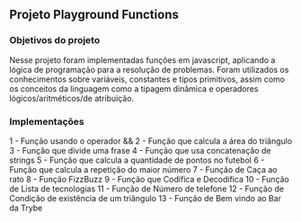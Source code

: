 ## Projeto Playground Functions

### Objetivos do projeto

Nesse projeto foram implementadas funções em javascript, aplicando a lógica de programação para a resolução de problemas. Foram utilizados os conhecimentos sobre variáveis, constantes e tipos primitivos, assim como os conceitos da linguagem como a tipagem dinâmica e operadores lógicos/aritméticos/de atribuição.

### Implementações

1 - Função usando o operador &&
2 - Função que calcula a área do triângulo
3 - Função que divide uma frase
4 - Função que usa concatenação de strings
5 - Função que calcula a quantidade de pontos no futebol
6 - Função que calcula a repetição do maior número
7 - Função de Caça ao rato
8 - Função FizzBuzz
9 - Função que Codifica e Decodifica
10 - Função de Lista de tecnologias
11 - Função de Número de telefone
12 - Função de Condição de existência de um triângulo
13 - Função de Bem vindo ao Bar da Trybe
